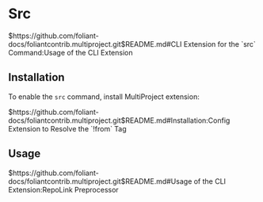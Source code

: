 # Src

<include nohead="true">
    $https://github.com/foliant-docs/foliantcontrib.multiproject.git$README.md#CLI Extension for the `src` Command:Usage of the CLI Extension
</include>

## Installation

To enable the `src` command, install MultiProject extension:

<include nohead="true">
    $https://github.com/foliant-docs/foliantcontrib.multiproject.git$README.md#Installation:Config Extension to Resolve the `!from` Tag
</include>

## Usage

<include nohead="true">
    $https://github.com/foliant-docs/foliantcontrib.multiproject.git$README.md#Usage of the CLI Extension:RepoLink Preprocessor
</include>
